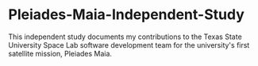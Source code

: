 # Pleiades-Maia-Independent-Study
This independent study documents my contributions to the Texas State University Space Lab software development team for the university's first satellite mission, Pleiades Maia.

